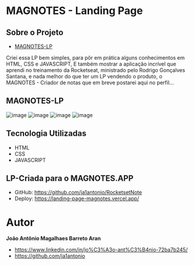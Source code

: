 # MAGNOTES - Landing Page

## Sobre o Projeto

* [MAGNOTES-LP](landing-page-magnotes.vercel.app)

Criei essa LP bem simples, para pôr em prática alguns conhecimentos em HTML, CSS e JAVASCRIPT, E também mostrar a aplicação incrível que aprendi no treinamento da Rocketseat, ministrado pelo Rodrigo Gonçalves Santana, e nada melhor do que ter um LP vendendo o produto, o MAGNOTES - Criador de notas que em breve postarei aqui no perfil...

## MAGNOTES-LP
![image](https://user-images.githubusercontent.com/103292517/223903666-1733af82-4c1f-4504-b721-eb93f6ebcfa4.png)
![image](https://user-images.githubusercontent.com/103292517/223903714-d407f65b-83a2-40a2-8c09-d80ceddc1411.png)
![image](https://user-images.githubusercontent.com/103292517/223903797-4e660638-f3e7-41e2-812f-a152b4fe18a4.png)
![image](https://user-images.githubusercontent.com/103292517/223903851-dff1f4f4-3785-4672-8acd-7d4094d32193.png)


## Tecnologia Utilizadas 
* HTML 
* CSS 
* JAVASCRIPT

## LP-Criada para o MAGNOTES.APP
* GitHub: https://github.com/ja1antonio/RocketsetNote
* Deploy: https://landing-page-magnotes.vercel.app/

# Autor

**João Antônio Magalhaes Barreto Aran**

* https://www.linkedin.com/in/jo%C3%A3o-ant%C3%B4nio-72ba7b245/
* https://github.com/ja1antonio
